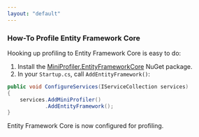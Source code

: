 ```yaml
---
layout: "default"
---
```

### How-To Profile Entity Framework Core

Hooking up profiling to Entity Framework Core is easy to do:

1. Install the [MiniProfiler.EntityFrameworkCore](https://www.nuget.org/packages/MiniProfiler.EntityFrameworkCore) NuGet package.
2. In your `Startup.cs`, call `AddEntityFramework()`:

```c#
public void ConfigureServices(IServiceCollection services)
{
    services.AddMiniProfiler()
            .AddEntityFramework();
}
```

Entity Framework Core is now configured for profiling.